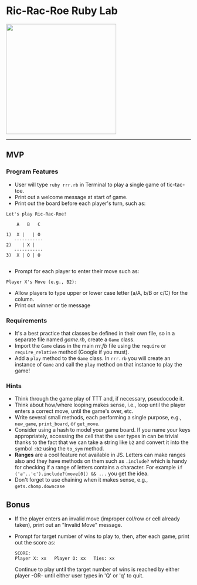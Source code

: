 # Ric-Rac-Roe Ruby Lab
<img src="https://i.imgur.com/d51LMkh.jpg" width="300">

---
## MVP

### Program Features
- User will type `ruby rrr.rb` in Terminal to play a single game of tic-tac-toe.
- Print out a welcome message at start of game.
- Print out the board before each player's turn, such as:

```
Let's play Ric-Rac-Roe!

    A   B   C

1)  X |   | O 
   -----------
2)    | X |  
   -----------
3)  X | O | O 
  
```
- Prompt for each player to enter their move such as:

```
Player X's Move (e.g., B2):  
``` 
- Allow players to type upper or lower case letter (a/A, b/B or c/C) for the column.
- Print out winner or tie message

### Requirements
- It's a best practice that classes be defined in their own file, so in a separate file named _game.rb_, create a `Game` class.
- Import the `Game` class in the main _rrr.fb_ file using the `require` or `require_relative` method (Google if you must).
- Add a `play` method to the `Game` class. In `rrr.rb` you will create an instance of `Game` and call the `play` method on that instance to play the game!

### Hints
- Think through the game play of TTT and, if necessary, pseudocode it.
- Think about how/where looping makes sense, i.e., loop until the player enters a correct move, until the game's over, etc.
- Write several small methods, each performing a single purpose, e.g., `new_game`, `print_board`, or `get_move`.
- Consider using a hash to model your game board. If you name your keys appropriately, accessing the cell that the user types in can be trivial thanks to the fact that we can take a string like `b2` and convert it into the symbol `:b2` using the `to_sym` method.
- **Ranges** are a cool feature not available in JS.  Letters can make ranges also and they have methods on them such as `.include?` which is handy for checking if a range of letters contains a character.  For example `if ('a'..'c').include?(move[0]) && ...` you get the idea.
- Don't forget to use chaining when it makes sense, e.g., `gets.chomp.downcase`

## Bonus

- If the player enters an invalid move (improper col/row or cell already taken), print out an "Invalid Move" message.
- Prompt for target number of wins to play to, then, after each game, print out the score as:

	```
	SCORE:
	Player X: xx   Player O: xx   Ties: xx
	```
	Continue to play until the target number of wins is reached by either player -OR- until either user types in 'Q' or 'q' to quit.
